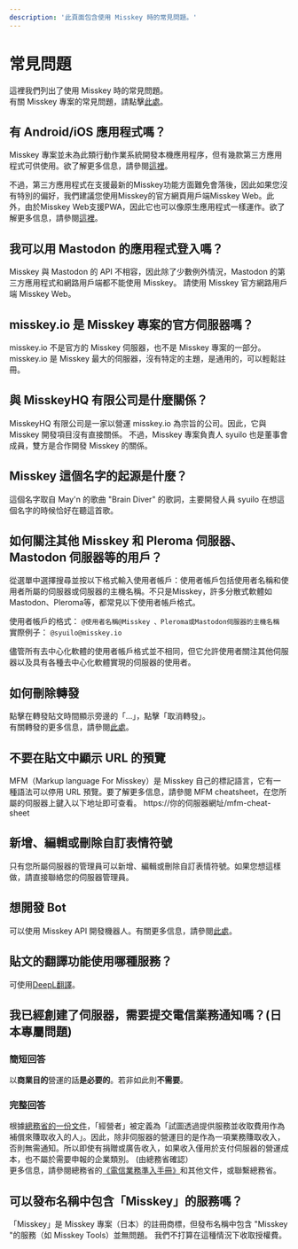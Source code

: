 ```yaml
---
description: '此頁面包含使用 Misskey 時的常見問題。'
---
```


# 常見問題
這裡我們列出了使用 Misskey 時的常見問題。<br>
有關 Misskey 專案的常見問題，請點擊[此處](./misskey.html#常見問題)。

## 有 Android/iOS 應用程式嗎？
Misskey 專案並未為此類行動作業系統開發本機應用程序，但有幾款第三方應用程式可供使用。欲了解更多信息，請參閱[這裡](./apps)。<br>

不過，第三方應用程式在支援最新的Misskey功能方面難免會落後，因此如果您沒有特別的偏好，我們建議您使用Misskey的官方網頁用戶端Misskey Web。此外，由於Misskey Web支援PWA，因此它也可以像原生應用程式一樣運作。欲了解更多信息，請參閱[這裡](todo)。

## 我可以用 Mastodon 的應用程式登入嗎？
Misskey 與 Mastodon 的 API 不相容，因此除了少數例外情況，Mastodon 的第三方應用程式和網路用戶端都不能使用 Misskey。
請使用 Misskey 官方網路用戶端 Misskey Web。

## misskey.io 是 Misskey 專案的官方伺服器嗎？
misskey.io 不是官方的 Misskey 伺服器，也不是 Misskey 專案的一部分。 misskey.io 是 Misskey 最大的伺服器，沒有特定的主題，是通用的，可以輕鬆註冊。

## 與 MisskeyHQ 有限公司是什麼關係？
MisskeyHQ 有限公司是一家以營運 misskey.io 為宗旨的公司。因此，它與 Misskey 開發項目沒有直接關係。
不過，Misskey 專案負責人 syuilo 也是董事會成員，雙方是合作開發 Misskey 的關係。

## Misskey 這個名字的起源是什麼？
這個名字取自 May'n 的歌曲 "Brain Diver" 的歌詞，主要開發人員 syuilo 在想這個名字的時候恰好在聽這首歌。

## 如何關注其他 Misskey 和 Pleroma 伺服器、Mastodon 伺服器等的用戶？
從選單中選擇搜尋並按以下格式輸入使用者帳戶：使用者帳戶包括使用者名稱和使用者所屬的伺服器或伺服器的主機名稱。不只是Misskey，許多分散式軟體如Mastodon、Pleroma等，都常見以下使用者帳戶格式。<br>

使用者帳戶的格式： `@使用者名稱@Misskey 、Pleroma或Mastodon伺服器的主機名稱`<br>
實際例子： `@syuilo@misskey.io`<br>

儘管所有去中心化軟體的使用者帳戶格式並不相同，但它允許使用者關注其他伺服器以及具有各種去中心化軟體實現的伺服器的使用者。

## 如何刪除轉發
點擊在轉發貼文時間顯示旁邊的「...」，點擊「取消轉發」。<br>
有關轉發的更多信息，請參閱[此處](./features/note.html#renote)。

## 不要在貼文中顯示 URL 的預覽
MFM（Markup language For Misskey）是 Misskey 自己的標記語言，它有一種語法可以停用 URL 預覽。要了解更多信息，請參閱 MFM cheatsheet，在您所屬的伺服器上鍵入以下地址即可查看。 https://你的伺服器網址/mfm-cheat-sheet

## 新增、編輯或刪除自訂表情符號
只有您所屬伺服器的管理員可以新增、編輯或刪除自訂表情符號。如果您想這樣做，請直接聯絡您的伺服器管理員。

## 想開發 Bot
可以使用 Misskey API 開發機器人。有關更多信息，請參閱[此處](./api)。

## 貼文的翻譯功能使用哪種服務？
可使用[DeepL翻譯](https://www.deepl.com/)。

## 我已經創建了伺服器，需要提交電信業務通知嗎？(日本專屬問題)
### 簡短回答
以**商業目的**營運的話**是必要的**。若非如此則**不需要**。

### 完整回答
根據[總務省的一份文件](https://www.soumu.go.jp/main_content/000477428.pdf)，「經營者」被定義為「試圖透過提供服務並收取費用作為補償來賺取收入的人」。因此，除非伺服器的營運目的是作為一項業務賺取收入，否則無需通知。所以即使有捐贈或廣告收入，如果收入僅用於支付伺服器的營運成本，也不屬於需要申報的企業類別。 (由總務省確認）<br>
更多信息，請參閱總務省的[《電信業務準入手冊》](https://www.soumu.go.jp/main_content/000477428.pdf)和其他文件，或聯繫總務省。

## 可以發布名稱中包含「Misskey」的服務嗎？
「Misskey」是 Misskey 專案（日本）的註冊商標，但發布名稱中包含 "Misskey "的服務（如 Misskey Tools）並無問題。
我們不打算在這種情況下收取授權費。
